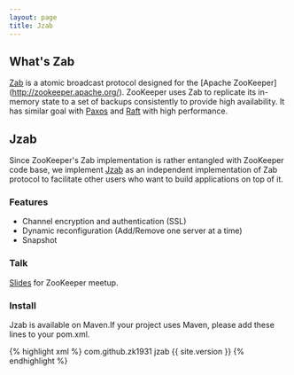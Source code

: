 ```yaml
---
layout: page
title: Jzab
---
```


## What's Zab

[Zab](http://web.stanford.edu/class/cs347/reading/zab.pdf) is a
atomic broadcast protocol designed for the [Apache ZooKeeper]
(http://zookeeper.apache.org/). ZooKeeper uses Zab to replicate its in-memory
state to a set of backups consistently to provide high availability.
It has similar goal with
[Paxos](http://en.wikipedia.org/wiki/Paxos_\(computer_science\)) and
[Raft](http://raftconsensus.github.io/) with high performance.

## Jzab

Since ZooKeeper's Zab implementation is rather entangled with ZooKeeper code
base, we implement [Jzab](https://github.com/zk1931/jzab) as an independent
implementation of Zab protocol to facilitate other users who want to build
applications on top of it.

### Features

* Channel encryption and authentication (SSL)
* Dynamic reconfiguration (Add/Remove one server at a time)
* Snapshot

### Talk

[Slides](http://www.slideshare.net/easonliao315/zk-meetup-talk-41241692)
for ZooKeeper meetup.

### Install

Jzab is available on Maven.If your project uses Maven, please add these
lines to your pom.xml.

{% highlight xml %}
<dependency>
    <groupId>com.github.zk1931</groupId>
    <artifactId>jzab</artifactId>
    <version>{{ site.version }}</version>
</dependency>
{% endhighlight %}
